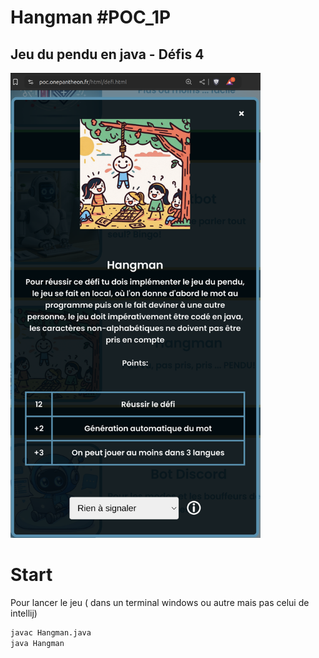 # Hangman #POC_1P

## Jeu du pendu en java - Défis 4

<a href="https://poc.onepantheon.fr/html/defi.html"><img src="img.png" alt="Description de l'image" width="400px" /></a>

# Start

Pour lancer le jeu ( dans un terminal windows ou autre mais pas celui de intellij)

``` bash
javac Hangman.java
java Hangman
```
